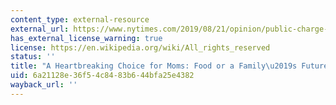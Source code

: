```yaml
---
content_type: external-resource
external_url: https://www.nytimes.com/2019/08/21/opinion/public-charge-rule.html
has_external_license_warning: true
license: https://en.wikipedia.org/wiki/All_rights_reserved
status: ''
title: "A Heartbreaking Choice for Moms: Food or a Family\u2019s Future"
uid: 6a21128e-36f5-4c84-83b6-44bfa25e4382
wayback_url: ''
---
```

